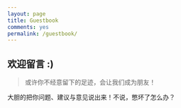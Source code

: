 ```yaml
---
layout: page
title: Guestbook
comments: yes
permalink: /guestbook/
---
```

## 欢迎留言 :)

> 或许你不经意留下的足迹，会让我们成为朋友！

大胆的把你问题、建议与意见说出来！不说，憋坏了怎么办？